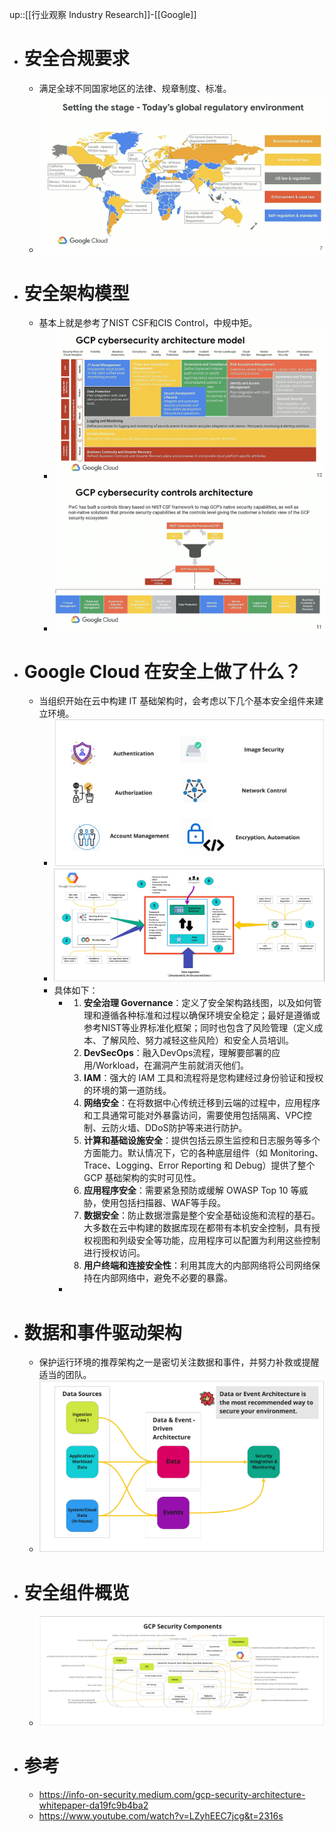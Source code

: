 up::[[行业观察 Industry Research]]-[[Google]]
- # 安全合规要求
	- 满足全球不同国家地区的法律、规章制度、标准。
	- <img src="/assets/Pasted image 20221104160643.png">
- # 安全架构模型
	- 基本上就是参考了NIST CSF和CIS Control，中规中矩。
		- <img src="/assets/Pasted image 20221104160648.png">
		- <img src="/assets/Pasted image 20221104160655.png">
- # Google Cloud 在安全上做了什么？
	- 当组织开始在云中构建 IT 基础架构时，会考虑以下几个基本安全组件来建立环境。
		- <img src="/assets/Pasted image 20221104160703.png">
		- <img src="/assets/Pasted image 20221104160711.png">
		- 具体如下：
			- 1. **安全治理 Governance**：定义了安全架构路线图，以及如何管理和遵循各种标准和过程以确保环境安全稳定；最好是遵循或参考NIST等业界标准化框架；同时也包含了风险管理（定义成本、了解风险、努力减轻这些风险）和安全人员培训。
			  2. **DevSecOps**：融入DevOps流程，理解要部署的应用/Workload，在漏洞产生前就消灭他们。
			  3. **IAM**：强大的 IAM 工具和流程将是您构建经过身份验证和授权的环境的第一道防线。
			  4. **网络安全**：在将数据中心传统迁移到云端的过程中，应用程序和工具通常可能对外暴露访问，需要使用包括隔离、VPC控制、云防火墙、DDoS防护等来进行防护。
			  5. **计算和基础设施安全**：提供包括云原生监控和日志服务等多个方面能力。默认情况下，它的各种底层组件（如 Monitoring、Trace、Logging、Error Reporting 和 Debug）提供了整个 GCP 基础架构的实时可见性。
			  6. **应用程序安全**：需要紧急预防或缓解 OWASP Top 10 等威胁，使用包括扫描器、WAF等手段。
			  7. **数据安全**：防止数据泄露是整个安全基础设施和流程的基石。大多数在云中构建的数据库现在都带有本机安全控制，具有授权视图和列级安全等功能，应用程序可以配置为利用这些控制进行授权访问。
			  8. **用户终端和连接安全性**：利用其庞大的内部网络将公司网络保持在内部网络中，避免不必要的暴露。
			-
- # 数据和事件驱动架构
	- 保护运行环境的推荐架构之一是密切关注数据和事件，并努力补救或提醒适当的团队。
	- <img src="/assets/Pasted image 20221104160718.png">
- # 安全组件概览
	- <img src="/assets/Pasted image 20221104160725.png">
- # 参考
	- https://info-on-security.medium.com/gcp-security-architecture-whitepaper-da19fc9b4ba2
	- https://www.youtube.com/watch?v=LZyhEEC7jcg&t=2316s